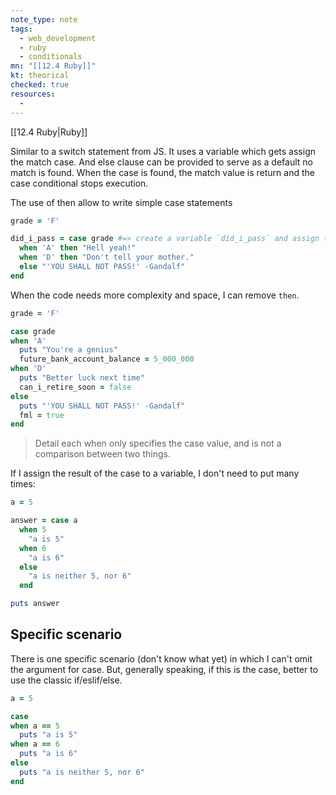 ```yaml
---
note_type: note
tags:
  - web_development
  - ruby
  - conditionals
mn: "[[12.4 Ruby]]"
kt: theorical
checked: true
resources:
  -
---
```

[[12.4 Ruby|Ruby]]

Similar to a switch statement from JS. It uses a variable which gets assign the match case. And else clause can be provided to serve as a default no match is found. When the case is found, the match value is return and the case conditional stops execution. 

The use of then allow to write simple case statements

```ruby
grade = 'F'

did_i_pass = case grade #=> create a variable `did_i_pass` and assign the result of a call to case with the variable grade passed in
  when 'A' then "Hell yeah!"
  when 'D' then "Don't tell your mother."
  else "'YOU SHALL NOT PASS!' -Gandalf"
end
```

When the code needs more complexity and space, I can remove `then`.

```ruby
grade = 'F'

case grade
when 'A'
  puts "You're a genius"
  future_bank_account_balance = 5_000_000
when 'D'
  puts "Better luck next time"
  can_i_retire_soon = false
else
  puts "'YOU SHALL NOT PASS!' -Gandalf"
  fml = true
end
```

>Detail each when only specifies the case value, and is not a comparison between two things. 

If I assign the result of the case to a variable, I don't need to put many times:

```ruby
a = 5

answer = case a
  when 5
    "a is 5"
  when 6
    "a is 6"
  else
    "a is neither 5, nor 6"
  end

puts answer
```

## Specific scenario
There is one specific scenario (don't know what yet) in which I can't omit the argument for case. But, generally speaking, if this is the case, better to use the classic if/eslif/else. 

```ruby
a = 5

case
when a == 5
  puts "a is 5"
when a == 6
  puts "a is 6"
else
  puts "a is neither 5, nor 6"
end
```


